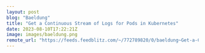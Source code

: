 ```yaml
---
layout: post
blog: "Baeldung"
title: "Get a Continuous Stream of Logs for Pods in Kubernetes"
date: 2023-08-10T17:22:21Z
image: images/baeldung.png
remote_url: "https://feeds.feedblitz.com/~/772789820/0/baeldung~Get-a-Continuous-Stream-of-Logs-for-Pods-in-Kubernetes"
---
```

